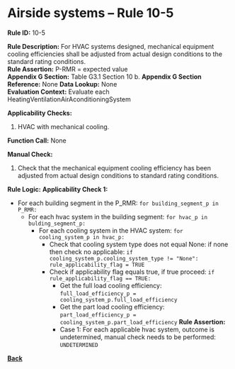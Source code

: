 # Airside systems – Rule 10-5

**Rule ID:** 10-5
 
**Rule Description:** For HVAC systems designed, mechanical equipment cooling efficiencies shall be adjusted from actual design conditions to the standard rating conditions.  
**Rule Assertion:** P-RMR = expected value                                           
**Appendix G Section:** Table G3.1 Section 10 b. 
**Appendix G Section Reference:** None
**Data Lookup:** None  
**Evaluation Context:** Evaluate each HeatingVentilationAirAconditioningSystem  

**Applicability Checks:** 

1. HVAC with mechanical cooling.

**Function Call:** None

**Manual Check:** 

 1. Check that the mechanical equipment cooling efficiency has been adjusted from actual design conditions to standard rating conditions.  


**Rule Logic:**
**Applicability Check 1:** 
- For each building segment in the P_RMR: `for building_segment_p in P_RMR:`
    - For each hvac system in the building segment: `for hvac_p in bulding_segment_p:`
        - For each cooling system in the HVAC system: `for cooling_system_p in hvac_p:`
            - Check that cooling system type does not equal None: if none then check no applicable: `if cooling_system_p.cooling_system_type != "None": rule_applicability_flag = TRUE`
            - Check if applicability flag equals true, if true proceed: `if rule_applicability_flag == TRUE:`
                - Get the full load cooling efficiency: `full_load_efficiency_p = cooling_system_p.full_load_efficiency`
                - Get the part load cooling efficiency: `part_load_efficiency_p = cooling_system_p.part_load_efficiency`
                **Rule Assertion:**
                - Case 1: For each applicable hvac system, outcome is undetermined, manual check needs to be performed: `UNDETERMINED` 

 **[Back](../_toc.md)**
